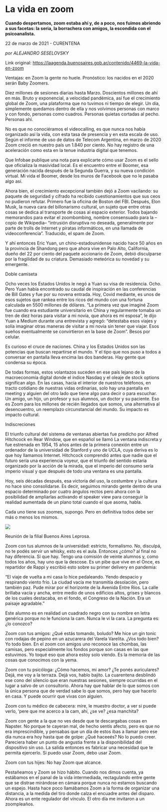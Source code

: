 # La vida en zoom

**Cuando despertamos, zoom estaba ahí y, de a poco, nos fuimos abriendo a sus facetas: la seria, la borrachera con amigos, la escondida con el psicoanalista.**

22 de marzo de 2021 - CURENTENA

_por ALEJANDRO SESELOVSKY_

Link original: https://laagenda.buenosaires.gob.ar/contenido/4469-la-vida-en-zoom



Ventajas: en Zoom la gente no huele. Pronóstico: los nacidos en el 2020 serán Baby Zoomers.




Diez millones de sesiones diarias hasta Marzo. Doscientos millones de ahí en más. Bruto y exponencial, a velocidad pandémica, así fue el crecimiento global de Zoom, una plataforma que no tuvimos ni tiempo de elegir. Un día, simplemente quedamos dentro de ella y nos volvimos personas con marco y con fondo, personas como cuadros. Personas quietas cortadas al pecho. Personas ahí.




No es que no conociéramos el videocalling, es que nunca nos había organizado así la vida, con esta tasa de presencia y en esta escala de uso. Según el informe de uso de datos de Telecom Argentina, en marzo de 2020 Zoom creció en nuestro país un 1.840 por ciento. No hay registro de una aceleración como esta en la tenue industria digital que tenemos.




Que Infobae publique una nota para explicarte cómo usar Zoom es el sello que oficializa la masividad local. Es el encuentro entre el Boomer, esa generación nacida después de la Segunda Guerra, y su nueva condición virtual. Mi vida el Boomer, desde los muros de Facebook que no le pasaba algo así.




Ahora bien, el crecimiento excepcional también dejó a Zoom vacilando: su paquete de seguridad y cifrado ha recibido cuestionamientos que sus ceos no pudieron refutar. Primero fue la oficina de Boston del FBI. Después, Elon Musk, la nueva cara del billonarismo cultural, un sujeto que entre otras cosas se dedica al transporte de cosas al espacio exterior. Todos bajando memorandos para evitar el zoombombing, nombre consensuado para la –copio de Wikipedia– “intrusión disruptiva no deseada, generalmente por parte de trolls de Internet y piratas informáticos, en una llamada de videoconferencia”. Traducido, el spam de Zoom.




Y ahí entonces Eric Yuan, un chino-estadounidense nacido hace 50 años en la provincia de Shandong pero que ahora vive en Palo Alto, California, dueño del 22 por ciento del paquete accionario de Zoom, debió disculparse por la fragilidad de su criatura. Demasiado meteórica su novedad y su emergente.




Doble camiseta




Ocho veces los Estados Unidos le negó a Yuan su visa de residencia. Ocho. Pero Yuan había encontrado su caudal de inspiración en las conferencias de Bill Gates y fue por su novena entrada. Hoy, Covid mediante, es unos de esos sujetos que rankea entre los ricos del mundo con una fortuna calculada en 5500 millones de dólares. “La primera vez que imaginé Zoom fue cuando era estudiante universitario en China y regularmente tomaba un tren de diez horas para visitar a mi novia, que ahora es mi esposa”, le dijo Yuan a Medium durante una entrevista y agregó: “detestaba esos viajes y solía imaginar otras maneras de visitar a mi novia sin tener que viajar. Esos sueños eventualmente se convirtieron en la base de Zoom”. Besos por celular.




Es curioso el cruce de naciones. China y los Estados Unidos son las potencias que buscan repartirse el mundo. Y el tipo que nos puso a todos a conversar en pantalla lleva encima las dos banderas. Hay gente que condensa su época.




De todas formas, estos volantazos suceden en ese país lejano de la macroeconomía digital donde el índice Nasdaq y el oleaje de stock options significan algo. En las casas, hacia el interior de nuestros teléfonos, en tracto cotidiano de nuestras vidas ordinarias, solo hay una pantalla en meeting y alguien del otro lado que tiene algo para decir o para escuchar. Un amigo, un hijo, un profesor y sus alumnos, un doctor y su paciente. Eso es Zoom para los millones de recién llegados que somos, una alternativa al desencuentro, un reemplazo circunstancial del mundo. Su impacto es impacto cultural.




Indiscreciones




El triunfo cultural del sistema de ventanas abiertas fue predicho por Alfred Hitchcock en Rear Window, que en español se llamó La ventana indiscreta y fue estrenada en 1954, 15 años antes de la primera conexión entre un ordenador de la universidad de Stanford y uno de UCLA, cuya deriva es lo que hoy llamamos Internet. Hitchcock comprendió antes que nadie que el futuro sería una experiencia voyeur, que el triunfo del sentido estaría organizado por la acción de la mirada, que el imperio del consumo sería imperio visual y que después de todo una ventana es una pantalla.




Hoy, seis décadas después, esa victoria del uso, la costumbre y la cultura no hace sino consolidarse. Es decir, seguimos mirando gente dentro de una espacio determinado por cuatro ángulos rectos pero ahora con la posibilidad de ampliarlas activando el speaker view para conseguir la realidad aumentada de un plano total cuando el que asoma, habla.




Cada uno tiene sus zoomes, supongo. Pero en definitiva todos debe ser más o menos los mismos.




![](https://cdn.flowlikemusic.com/files/images/42476/60a59f94-58bb-4420-9cc6-82554790fa8d.png)




Reunión de la filial Buenos Aires Leprosa.




Zoom con tus alumnos de la universidad: estricto, formalísmo. No, disculpá, no te podés servir un whisky, esto es el aula. Entonces ¿cómo? al final no hay diferencia. Sí que hay. Tengo una comisión de veinte alumnos y, como todos los años, hay uno que la descose. Es un pibe que vive en el Once, es repartidor de Rappi y escribió esto sobre su primer delivery en pandemia:




“El viaje de vuelta a mi casa lo hice pedaleando. Yendo despacio y respirando viento frío. La ciudad vacía me transmitía desolación, pero también paz. Pude mirar por el horizonte de la Avenida Entre Ríos. La calle brillaba vacía y ancha, entre medio de unos edificios altos, grises y blancos de los cuales destacaba, en el fondo, el Congreso de la Nación. Era un paisaje agradable.”




Este alumno es en realidad un cuadrado negro con su nombre en letra genérica porque no le funciona la cam. Nunca le vi la cara. La pregunta es: ¿lo conozco?




Zoom con tus amigos: ¿Qué estás tomando, boludo? Me hice un gin tonic con rodajas de pepino en un azucarera del Varela Varelita. ¿Vos todo bien? Yo todo bien. En el zoom con amigos uno reconoce las chombas, las camisas, pero especialmente los fondos porque son casas en las que estuvimos. Yo toqué eso que ahora estoy solo viendo. Es la memoria de las cosas que conocimos con la yema.




Zoom con tu psicóloga: ¿Cómo hacemos, mi amor? ¿Te ponés auriculares? Dejá, me voy a la terraza. Dejá vos, hablo bajito. La cuarentena desblindó ese cono del silencio que eran nuestras sesiones, siempre ocurridas en el lugar a salvo de un consultorio. Ahora hay que hablar de lo que somos con la única persona que de verdad sabe lo que somos, pero hay que hacerlo en casa. Y puede ocurrir que vivas con alguien.




Zoom con tu médico de cabecera: mire, le muestro doctor, a ver si puede verlo, ‘pere que me acerco a la cam, ahí, ¿se ve? ¿esa manchita?




Zoom con gente a la que no ves desde que te descargabas cosas en Napster. No porque te cayeran mal, de hecho sentís afecto, pero es que no era imprescindible, y pensabas que un día de estos ibas a llamar pero ese día nunca era hoy hasta que de golpe: ¿Qué haceeés? No lo puedo creer. Pareciera haber un punto de angustia frente a la disponibilidad del dispositivo sin uso. La salida entonces es fabricar una necesidad que te permita ejercerlo. Si puedo usar Zoom, debo usar Zoom.




Zoom con tus hijes: No hay Zoom que alcance.




Pestañeamos y Zoom se hizo hábito. Cuando nos dimos cuenta, ya estábamos en el panal de la vida intermediada, rectagulando entre gente que se distrae mirándose en cámara porque nunca no estamos buscando un espejo. Hasta hace poco llamábamos Zoom a la forma de organizar una distancia, a la medida del tiro donde calza el encuadre antes del disparo. Ahora es un ente regulador del vínculo. El otro día me invitaron a un zoompleaños.



